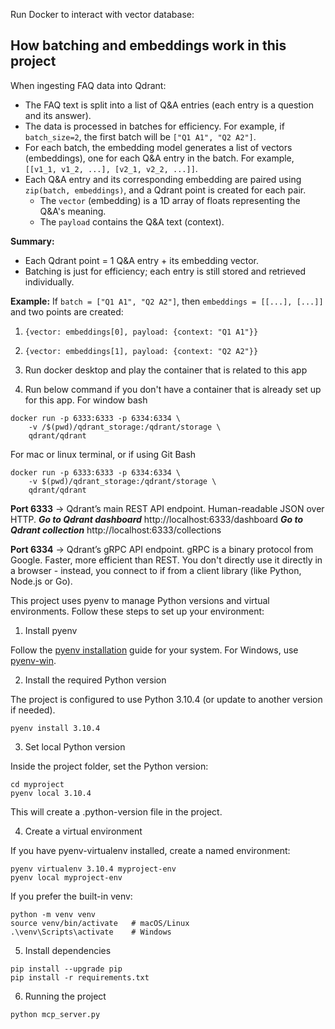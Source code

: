 Run Docker to interact with vector database:
## How batching and embeddings work in this project

When ingesting FAQ data into Qdrant:

- The FAQ text is split into a list of Q&A entries (each entry is a question and its answer).
- The data is processed in batches for efficiency. For example, if `batch_size=2`, the first batch will be `["Q1 A1", "Q2 A2"]`.
- For each batch, the embedding model generates a list of vectors (embeddings), one for each Q&A entry in the batch. For example, `[[v1_1, v1_2, ...], [v2_1, v2_2, ...]]`.
- Each Q&A entry and its corresponding embedding are paired using `zip(batch, embeddings)`, and a Qdrant point is created for each pair.
    - The `vector` (embedding) is a 1D array of floats representing the Q&A's meaning.
    - The `payload` contains the Q&A text (context).

**Summary:**
- Each Qdrant point = 1 Q&A entry + its embedding vector.
- Batching is just for efficiency; each entry is still stored and retrieved individually.

**Example:**
If `batch = ["Q1 A1", "Q2 A2"]`, then `embeddings = [[...], [...]]` and two points are created:
1. `{vector: embeddings[0], payload: {context: "Q1 A1"}}`
2. `{vector: embeddings[1], payload: {context: "Q2 A2"}}`

1. Run docker desktop and play the container that is related to this app
2. Run below command if you don't have a container that is already set up for this app.
For window bash
```
docker run -p 6333:6333 -p 6334:6334 \
    -v /$(pwd)/qdrant_storage:/qdrant/storage \
    qdrant/qdrant
```
For mac or linux terminal, or if using Git Bash
```
docker run -p 6333:6333 -p 6334:6334 \
    -v $(pwd)/qdrant_storage:/qdrant/storage \
    qdrant/qdrant
```
**Port 6333** → Qdrant’s main REST API endpoint. Human-readable JSON over HTTP.
***Go to Qdrant dashboard***
http://localhost:6333/dashboard
***Go to Qdrant collection***
http://localhost:6333/collections

**Port 6334** → Qdrant’s gRPC API endpoint. gRPC is a binary protocol from Google. Faster, more efficient than REST. You don't directly use it directly in a browser - instead, you connect to if from a client library (like Python, Node.js or Go).



This project uses pyenv to manage Python versions and virtual environments. Follow these steps to set up your environment:

1. Install pyenv

Follow the [pyenv installation](https://github.com/pyenv/pyenv#installation) guide for your system.
For Windows, use [pyenv-win](https://github.com/pyenv-win/pyenv-win).

2. Install the required Python version

The project is configured to use Python 3.10.4 (or update to another version if needed).
```
pyenv install 3.10.4
```

3. Set local Python version

Inside the project folder, set the Python version:
```
cd myproject
pyenv local 3.10.4
```

This will create a .python-version file in the project.

4. Create a virtual environment

If you have pyenv-virtualenv installed, create a named environment:
```
pyenv virtualenv 3.10.4 myproject-env
pyenv local myproject-env
```

If you prefer the built-in venv:
```
python -m venv venv
source venv/bin/activate   # macOS/Linux
.\venv\Scripts\activate    # Windows
```

5. Install dependencies
```
pip install --upgrade pip
pip install -r requirements.txt
```

6. Running the project
```
python mcp_server.py
```